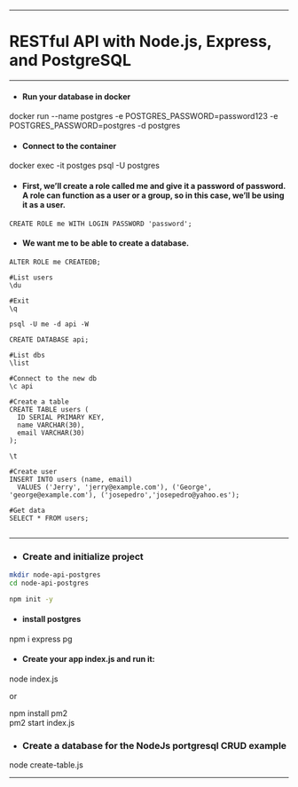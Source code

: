 ***  

# __RESTful API with Node.js, Express, and PostgreSQL__  

***

* #### __Run your database in docker__
docker run --name postgres -e POSTGRES_PASSWORD=password123 -e POSTGRES_PASSWORD=postgres -d postgres

* #### __Connect to the container__

docker exec -it postges psql -U postgres


* #### __First, we’ll create a role called me and give it a password of password. A role can function as a user or a group, so in this case, we’ll be using it as a user.__

```
CREATE ROLE me WITH LOGIN PASSWORD 'password';
```  

* #### __We want me to be able to create a database.__

```
ALTER ROLE me CREATEDB;

#List users
\du

#Exit
\q

psql -U me -d api -W

CREATE DATABASE api;

#List dbs
\list

#Connect to the new db
\c api

#Create a table
CREATE TABLE users (
  ID SERIAL PRIMARY KEY,
  name VARCHAR(30),
  email VARCHAR(30)
);

\t

#Create user
INSERT INTO users (name, email)
  VALUES ('Jerry', 'jerry@example.com'), ('George', 'george@example.com'), ('josepedro','josepedro@yahoo.es');

#Get data
SELECT * FROM users;
  
```
***

* ### __Create and initialize project__
```  bash  
mkdir node-api-postgres
cd node-api-postgres

npm init -y
```

* #### __install postgres__
npm i express pg

* #### __Create your app index.js and run it:__  
node index.js  

or

npm install pm2  
pm2 start index.js  

* ### __Create a database for the NodeJs portgresql CRUD example__
node create-table.js


***